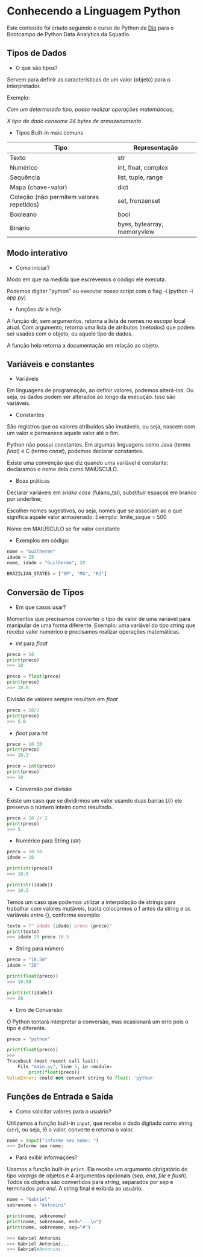 
# Conhecendo a Linguagem Python 

Este conteúdo foi criado seguindo o curso de Python da [Dio](dio.me) para o Bootcampo de Python Data Analytics da Squadio.

## Tipos de Dados

- O que são tipos?

Servem para definir as características de um valor (objeto) para o interpretador. 

Exemplo: 

_Com um determinado tipo, posso realizar operações matemáticas_;

_X tipo de dado consome 24 bytes de armazenamento_

- Tipos Built-in mais comuns 

| Tipo  | Representação |
| ------------- | ------------- |
| Texto  | str  |
| Numérico  | int, float, complex  |
| Sequência | list, tuple, range |
| Mapa (chave-valor) | dict |
| Coleção (não permitem valores repetidos)| set, fronzenset |
| Booleano | bool |
| Binário | byes, bytearray, memoryview |

## Modo interativo

- Como iniciar?

Modo em que na medida que escrevemos o código ele executa. 

Podemos digitar "python" ou executar nosso script com o flag -i (python -i app.py)

- funções _dir_ e _help_

A função dir, sem argumentos, retorna a lista de nomes no escopo local atual. Com argumento, retorna uma lista de atributos (métodos) que podem ser usados com o objeto, ou aquele tipo de dados.

A função help retorna a documentação em relação ao objeto.

## Variáveis e constantes

- Variáveis

Em linguagens de programação, ao definir valores, podemos alterá-los. Ou seja, os dados podem ser alterados ao longo da execução. Isso são variáveis.

- Constantes

São registros que os valores atribuídos são imutáveis, ou seja, nascem com um valor e permanece aquele valor até o fim. 

Python não possui constantes. Em algumas linguagens como Java (termo _final_) e C (termo _const_), podemos declarar constantes.

Existe uma convenção que diz quando uma variável é constante: declaramos o nome dela como MAIÚSCULO.

- Boas práticas

Declarar variáveis em _snake case_ (fulano_tal), substituir espaços em branco por underline;

Escolher nomes sugestivos, ou seja, nomes que se associam ao o que significa aquele valor armazenado. Exemplo: limite_saque = 500

Nome em MAIÚSCULO se for valor constante

- Exemplos em código:

~~~python
nome = "Guilherme"
idade = 28
nome, idade = "Guilherme", 28
~~~

~~~python
BRAZILIAN_STATES = ["SP", "MG", "RJ"]
~~~

## Conversão de Tipos

- Em que casos usar?

Momentos que precisamos converter o tipo de valor de uma variável para manipular de uma forma diferente. Exemplo: uma variável do tipo _string_ que recebe valor numérico e precisamos realizar operações matemáticas.

- _int_ para _float_

~~~python
preco = 10
print(preco)
>>> 10

preco = float(preco)
print(preco)
>>> 10.0
~~~

Divisão de valores sempre resultam em _float_

~~~python
preco = 10/2
print(preco)
>>> 5.0
~~~

- _float_ para _int_

~~~python
preco = 10.30
print(preco)
>>> 10.3

preco = int(preco)
print(preco)
>>> 10
~~~

- Conversão por divisão

Existe um caso que se dividirmos um valor usando duas barras (//) ele preserva o número inteiro como resultado. 

~~~python
preco = 10 // 2
print(preco)
>>> 5
~~~

- Numérico para String (_str_)

~~~python
preco = 10.50
idade = 28

print(str(preco))
>>> 10.5

print(str(idade))
>>> 10.5
~~~

Temos um caso que podemos utilizar a interpolação de strings para trabalhar com valores mutáveis, basta colocarmos o f antes da string e as variáveis entre {}, conforme exemplo:

~~~python 
texto = f" idade {idade} preco {preco}"
print(texto)
>>> idade 28 preco 10.5
~~~

- String para número

~~~python 
preco = "10.50"
idade = "28"

print(float(preco))
>>> 10.50

print(int(idade))
>>> 28
~~~

- Erro de Conversão

O Python tentará interpretar a conversão, mas ocasionará um erro pois o tipo é diferente.

~~~python 
preco = "python"

print(float(preco))
>>> 
Traceback (most recent call last):
    File "main.py", line 3, in <module>
        print(float(preco))
ValueError: could not convert string to float: 'python'
~~~

## Funções de Entrada e Saída

- Como solicitar valores para o usuário?

Utilizamos a função built-in `input`, que recebe o dado digitado como string (`str`), ou seja, lê o valor, converte e retorna o valor. 

~~~python 
nome = input("Informe seu nome: ")
>>> Informe seu nome: 
~~~

- Para exibir informações?

Usamos a função built-in `print`. Ela recebe um argumento obrigatório do tipo _varargs_ de objetos e 4 argumentos opcionais (_sep_, _end_, _file_ e _flush_). Todos os objetos são convertidos para _string_, separados por _sep_ e terminados por _end_. A string final é exibida ao usuário.

~~~python 
nome = "Gabriel"
sobrenome = "Antonini"

print(nome, sobrenome)
print(nome, sobrenome, end="...\n")
print(nome, sobrenome, sep="#")

>>> Gabriel Antonini
>>> Gabriel Antonini...
>>> Gabriel#Antonini
~~~
